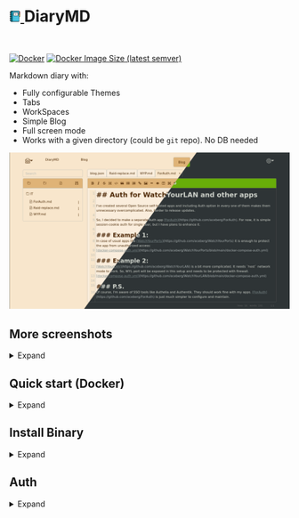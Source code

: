 <h1><a href="https://github.com/aceberg/DiaryMD">
    <img src="https://raw.githubusercontent.com/aceberg/DiaryMD/main/assets/logo.png" width="20" />
</a>DiaryMD</h1>
<br/>

[![Docker](https://github.com/aceberg/DiaryMD/actions/workflows/main-docker-all.yml/badge.svg)](https://github.com/aceberg/DiaryMD/actions/workflows/main-docker-all.yml)
[![Docker Image Size (latest semver)](https://img.shields.io/docker/image-size/aceberg/diarymd)](https://hub.docker.com/r/aceberg/diarymd)

Markdown diary with:
- Fully configurable Themes
- Tabs
- WorkSpaces
- Simple Blog
- Full screen mode
- Works with a given directory (could be `git` repo). No DB needed

![Screenshot](./assets/Screenshot_05.png)

## More screenshots
<details>
  <summary>Expand</summary>

![Screenshot](./assets/Screenshot_04.png)
![Screenshot](./assets/Screenshot_03.png)
![Screenshot](./assets/Screenshot_02.png)

</details>

## Quick start (Docker)
<details>
  <summary>Expand</summary>

```sh
docker run --name DiaryMD \
	-e "TZ=$YOURTIMEZONE" \
	-v ~/.dockerdata/DiaryMD:/data/DiaryMD \   # config
    -v ~/.dockerdata/DiaryRepo:/repo \         # diary
    -p 8854:8854 \
    aceberg/diarymd
```

</details> 

## Install Binary
<details>
  <summary>Expand</summary>


</details> 

## Auth
<details>
  <summary>Expand</summary>



</details> 